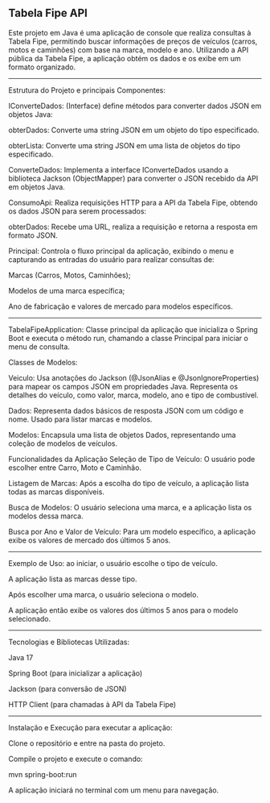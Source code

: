 Tabela Fipe API
------------------------------------------------------------------------------

Este projeto em Java é uma aplicação de console que realiza consultas à Tabela Fipe, permitindo buscar informações de preços de veículos (carros, motos e caminhões) com base na marca, modelo e ano. Utilizando a API pública da Tabela Fipe, a aplicação obtém os dados e os exibe em um formato organizado.

------
Estrutura do Projeto e principais Componentes: 

IConverteDados: (Interface) define métodos para converter dados JSON em objetos Java:


obterDados: Converte uma string JSON em um objeto do tipo especificado.


obterLista: Converte uma string JSON em uma lista de objetos do tipo especificado.


ConverteDados: Implementa a interface IConverteDados usando a biblioteca Jackson (ObjectMapper) para converter o JSON recebido da API em objetos Java.


ConsumoApi: Realiza requisições HTTP para a API da Tabela Fipe, obtendo os dados JSON para serem processados:


obterDados: Recebe uma URL, realiza a requisição e retorna a resposta em formato JSON.


Principal: Controla o fluxo principal da aplicação, exibindo o menu e capturando as entradas do usuário para realizar consultas de:

Marcas (Carros, Motos, Caminhões);

Modelos de uma marca específica;

Ano de fabricação e valores de mercado para modelos específicos.

-----------------------------------------------------------------
TabelaFipeApplication: Classe principal da aplicação que inicializa o Spring Boot e executa o método run, chamando a classe Principal para iniciar o menu de consulta.



Classes de Modelos:

Veiculo: Usa anotações do Jackson (@JsonAlias e @JsonIgnoreProperties) para mapear os campos JSON em propriedades Java. Representa os detalhes do veículo, como valor, marca, modelo, ano e tipo de combustível.

Dados: Representa dados básicos de resposta JSON com um código e nome. Usado para listar marcas e modelos.
 

Modelos: Encapsula uma lista de objetos Dados, representando uma coleção de modelos de veículos.

Funcionalidades da Aplicação
Seleção de Tipo de Veículo: O usuário pode escolher entre Carro, Moto e Caminhão.

Listagem de Marcas: Após a escolha do tipo de veículo, a aplicação lista todas as marcas disponíveis.

Busca de Modelos: O usuário seleciona uma marca, e a aplicação lista os modelos dessa marca.

Busca por Ano e Valor de Veículo: Para um modelo específico, a aplicação exibe os valores de mercado dos últimos 5 anos.

-----------------------------------------------------------------


Exemplo de Uso:
ao iniciar, o usuário escolhe o tipo de veículo.

A aplicação lista as marcas desse tipo.

Após escolher uma marca, o usuário seleciona o modelo.

A aplicação então exibe os valores dos últimos 5 anos para o modelo selecionado.

-----------------------------------

Tecnologias e Bibliotecas Utilizadas:

Java 17

Spring Boot (para inicializar a aplicação)

Jackson (para conversão de JSON)

HTTP Client (para chamadas à API da Tabela Fipe)

-------------------------------------

Instalação e Execução para executar a aplicação:

Clone o repositório e entre na pasta do projeto.

Compile o projeto e execute o comando:

mvn spring-boot:run

A aplicação iniciará no terminal com um menu para navegação.
